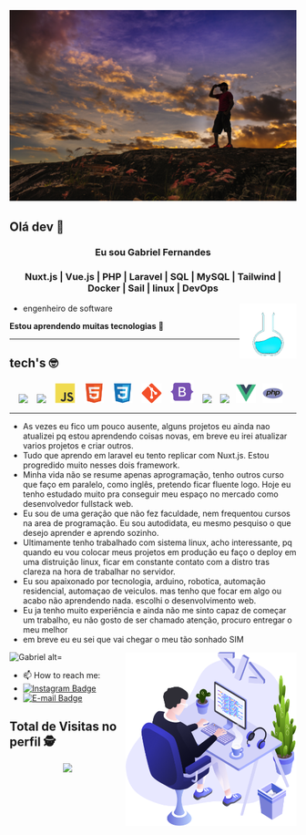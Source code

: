 
![](https://github.com/Gabrielfernandes87f/laravelpages/blob/main/public/image/_RSF7724.jpg)

## Olá dev 👋
<h3 align="center">
Eu sou Gabriel Fernandes
</h3>
<h3 align="center">
Nuxt.js | Vue.js | PHP | Laravel | SQL | MySQL | Tailwind | Docker | Sail | linux | DevOps
</h3>
<img src="https://github.com/Gabrielfernandes87f/gabrielfernandes87f/blob/main/imgs/oie_source.gif?w=512" width=100 heigth=100 align="right"/>
 


- engenheiro de software

**Estou aprendendo muitas tecnologias** 🤩

*** 

## tech's :nerd_face:

<p align="center">
    <img height="35" src="https://raw.githubusercontent.com/laravel/art/master/logo-lockup/5%20SVG/2%20CMYK/1%20Full%20Color/laravel-logolockup-cmyk-red.svg">
     &nbsp;&nbsp;
    <img width="40px" src="https://camo.githubusercontent.com/c8edb8c44c6d5779eb077924888a4f39f134339bea41d6b242a40a6755215552/687474703a2f2f696d6775722e636f6d2f56344c746f49492e706e67">
    &nbsp;&nbsp;
    <img height="35" src="https://raw.githubusercontent.com/devicons/devicon/master/icons/javascript/javascript-original.svg">
    &nbsp;&nbsp;
    <img height="35" src="https://raw.githubusercontent.com/devicons/devicon/master/icons/html5/html5-original.svg">
    &nbsp;&nbsp;
    <img height="35" src="https://raw.githubusercontent.com/devicons/devicon/master/icons/css3/css3-original.svg">
    &nbsp;&nbsp;
    <img height="35" src="https://raw.githubusercontent.com/devicons/devicon/master/icons/git/git-original.svg">
    &nbsp;&nbsp;
    <img width="40px" src="https://raw.githubusercontent.com/devicons/devicon/master/icons/bootstrap/bootstrap-plain.svg">
    &nbsp;&nbsp;
     <img width="40px" src="https://camo.githubusercontent.com/45b47c60e24a89695a9ae14ab4d6d22a6e51bd3b9aefdf88eca38b0035ce4dd5/68747470733a2f2f7265732e636c6f7564696e6172792e636f6d2f70726163746963616c6465762f696d6167652f66657463682f732d2d4a586c4678316e652d2d2f635f696d616767615f7363616c652c665f6175746f2c666c5f70726f67726573736976652c685f3930302c715f6175746f2c775f313630302f68747470733a2f2f6465762d746f2d75706c6f6164732e73332e616d617a6f6e6177732e636f6d2f692f6633306872696a3568336a376774326b6c6263752e6a7067">
    &nbsp;&nbsp;
    <img src="https://www.mysql.com/common/logos/logo-mysql-170x115.png" height="35px"/>
     &nbsp;
     <img src="https://github.com/Gabrielfernandes87f/laravelpages/blob/main/public/image/logo.png" height="35px"/> 
    &nbsp;
    <img src="https://raw.githubusercontent.com/github/explore/80688e429a7d4ef2fca1e82350fe8e3517d3494d/topics/php/php.png" height="35px"/> 
    &nbsp;
</p>

***




- As vezes eu fico um pouco ausente, alguns projetos eu ainda nao atualizei pq estou aprendendo coisas novas, em breve eu irei atualizar varios projetos e criar outros.
- Tudo que aprendo em laravel eu tento replicar com Nuxt.js. Estou progredido muito nesses dois framework.
- Minha vida não se resume apenas aprogramação, tenho outros curso que faço em paralelo, como inglês, pretendo ficar fluente logo. Hoje eu tenho estudado muito pra conseguir meu espaço no mercado como desenvolvedor fullstack web. 
- Eu sou de uma geração que não fez faculdade, nem frequentou cursos na area de programação. Eu sou autodidata, eu mesmo pesquiso o que desejo aprender e aprendo sozinho. 
- Ultimamente tenho trabalhado com sistema linux, acho interessante, pq quando eu vou colocar meus projetos em produção eu faço o deploy em uma distruição linux, ficar em constante contato com a distro tras clareza na hora de trabalhar no servidor. 
- Eu sou apaixonado por tecnologia, arduino, robotica, automação residencial, automaçao de veiculos. mas tenho que focar em algo ou acabo não aprendendo nada. escolhi o desenvolvimento web. 
- Eu ja tenho muito experiência e ainda não me sinto capaz de começar um trabalho, eu não gosto de ser chamado atenção, procuro entregar o meu melhor
- em breve eu eu sei que vai chegar o meu tão sonhado SIM


<img align="right" src="https://github.com/Gabrielfernandes87f/gabrielfernandes87f/blob//main/imgs/illustration.png" width="300"/>




<p align="left">
  <img src="https://github-readme-stats.vercel.app/api/top-langs/?username=Gabrielfernandes87f&layout=compact&langs_count=8&hide=Blade,Shell&theme=dark" title="Gabriel alt="Gabriel's Top Langs"/>
</p>

- 📫 How to reach me: 
- [![Instagram Badge](https://img.shields.io/badge/-Gabriel.Fernandes.f-6633cc?style=flat-square&labelColor=6633cc&logo=instagram&logoColor=white&link=https://www.instagram.com/Gabriel.Fernandes.f/)](https://www.instagram.com/Gabriel.Fernandes.f/) 
- <a href="mailto:gabrielfernandesfotografias@outlook.com"><img src="https://img.shields.io/badge/Outlook-EA4335?style=for-the-badge&logo=Outlook&logoColor=white" title="Gabriel's E-mail" alt="E-mail Badge" /></a>

 ## Total de Visitas no perfil :detective: <br>
 <p align="center"> 
   <img alingn="center" src="https://profile-counter.glitch.me/Gabrielfernandes87f/count.svg" />
 </p>

